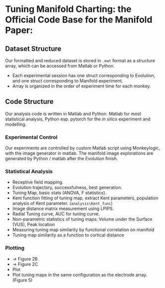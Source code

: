 # Tuning Manifold Charting: the Official Code Base for the Manifold Paper: 


## Dataset Structure
Our formatted and reduced dataset is stored in `.mat` format as a structure array, which can be accessed from Matlab or Python. 

* Each experimental session has one struct corresponding to Evolution, and one struct corresponding to Manifold experiment. 
* Array is organized in the order of experiment time for each monkey. 

## Code Structure
Our analysis code is written in Matlab and Python. Matlab for most statistical analysis, Python esp. pytorch for the *in silico* experiment and modelling.

### Experimental Control
Our experiments are controlled by custom Matlab script using Monkeylogic, with the image generator in matlab. The manifold image explorations are generated by Python / matlab after the Evolution finish. 



### Statistical Analysis 
* Receptive field mapping. 
* Evolution trajectory, successfulness, best generation. 
* Tuning Map, basic stats (ANOVA, F statistics).
* Kent function fitting of tuning map, extract Kent parameters, population analysis of Kent parameter. (`analysis\Kent_func`)
* Image distance matrix measurement using LPIPS. 
* Radial Tuning curve, AUC for tuning curve. 
* Non-parametric statistics of tuning maps: Volume under the Surface (VUS), Peak location
* Measuring tuning map similarity by functional correlation on manifold
* Tuning map similarity as a function to cortical distance 

### Plotting 
* -> Figure 2B
* -> Figure 2C
* Plot
* Plot tuning maps in the same configuration as the electrode array. (Figure 5)
